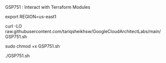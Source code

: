 GSP751 :  Interact with Terraform Modules 

export REGION=us-east1

curl -LO raw.githubusercontent.com/tariqsheikhsw/GoogleCloudArchitectLabs/main/GSP751.sh

sudo chmod +x GSP751.sh

./GSP751.sh
